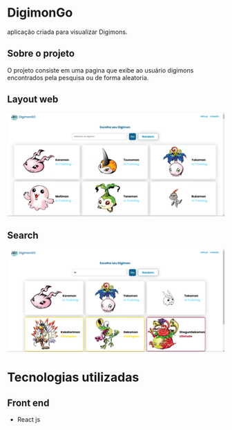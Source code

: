 # DigimonGo
aplicação criada para visualizar Digimons.

## Sobre o projeto

O projeto consiste em uma pagina que exibe ao usuário digimons encontrados pela pesquisa ou de forma aleatoria.

## Layout web

![Web 1](https://github.com/acferlucas/DigimonGo/blob/master/public/web2.png)

## Search
![Web 2](https://github.com/acferlucas/DigimonGo/blob/master/public/search2.png)


# Tecnologias utilizadas
## Front end
- React js
